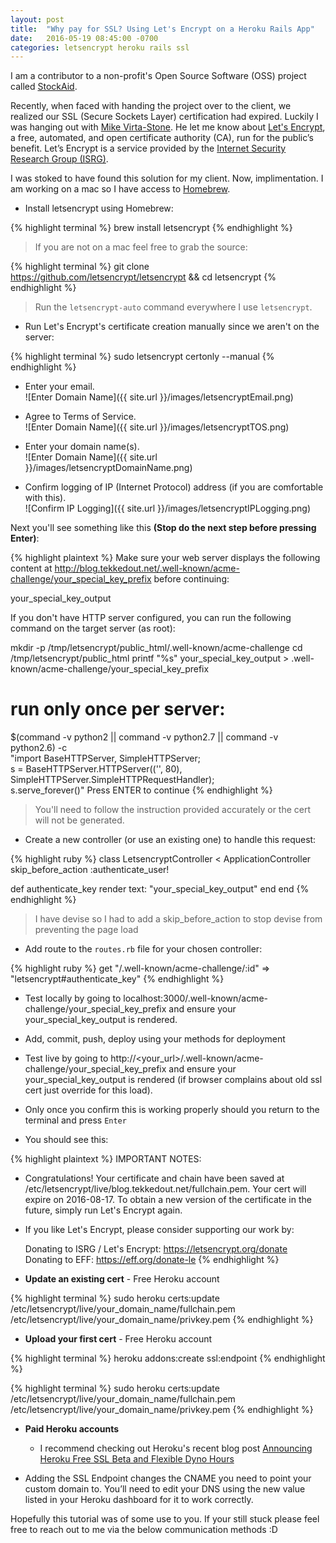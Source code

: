 ```yaml
---
layout: post
title:  "Why pay for SSL? Using Let's Encrypt on a Heroku Rails App"
date:   2016-05-19 08:45:00 -0700
categories: letsencrypt heroku rails ssl
---
```

I am a contributor to a non-profit's Open Source Software (OSS) project called [StockAid](https://github.com/on-site/StockAid).

Recently, when faced with handing the project over to the client, we realized our SSL (Secure Sockets Layer) certification had expired.  Luckily I was hanging out with [Mike Virta-Stone](https://github.com/smellsblue).  He let me know about [Let's Encrypt](https://letsencrypt.org/), a free, automated, and open certificate authority (CA), run for the public’s benefit. Let’s Encrypt is a service provided by the [Internet Security Research Group (ISRG)](https://letsencrypt.org/isrg/).

I was stoked to have found this solution for my client. Now, implimentation. I am working on a mac so I have access to [Homebrew](http://brew.sh/).

* Install letsencrypt using Homebrew:

{% highlight terminal %}
brew install letsencrypt
{% endhighlight %}

> If you are not on a mac feel free to grab the source:

{% highlight terminal %}
git clone https://github.com/letsencrypt/letsencrypt && cd letsencrypt
{% endhighlight %}

> Run the `letsencrypt-auto` command everywhere I use `letsencrypt`.  

* Run Let's Encrypt's certificate creation manually since we aren't on the server:

{% highlight terminal %}
sudo letsencrypt certonly --manual
{% endhighlight %}

* Enter your email.  
![Enter Domain Name]({{ site.url }}/images/letsencryptEmail.png)

* Agree to Terms of Service.  
![Enter Domain Name]({{ site.url }}/images/letsencryptTOS.png)

* Enter your domain name(s).  
![Enter Domain Name]({{ site.url }}/images/letsencryptDomainName.png)

* Confirm logging of IP (Internet Protocol) address (if you are comfortable with this).   
![Confirm IP Logging]({{ site.url }}/images/letsencryptIPLogging.png)

Next you'll see something like this **(Stop do the next step before pressing Enter)**:

{% highlight plaintext %}
Make sure your web server displays the following content at
http://blog.tekkedout.net/.well-known/acme-challenge/your_special_key_prefix before continuing:

your_special_key_output

If you don't have HTTP server configured, you can run the following
command on the target server (as root):

mkdir -p /tmp/letsencrypt/public_html/.well-known/acme-challenge
cd /tmp/letsencrypt/public_html
printf "%s" your_special_key_output > .well-known/acme-challenge/your_special_key_prefix
# run only once per server:
$(command -v python2 || command -v python2.7 || command -v python2.6) -c \
"import BaseHTTPServer, SimpleHTTPServer; \
s = BaseHTTPServer.HTTPServer(('', 80), SimpleHTTPServer.SimpleHTTPRequestHandler); \
s.serve_forever()"
Press ENTER to continue
{% endhighlight %}

>You'll need to follow the instruction provided accurately or the cert will not be generated.  

* Create a new controller (or use an existing one) to handle this request:

{% highlight ruby %}
class LetsencryptController < ApplicationController
  skip_before_action :authenticate_user!

  def authenticate_key
    render text: "your_special_key_output"
  end
end
{% endhighlight %}

> I have devise so I had to add a skip_before_action to stop devise from preventing the page load

* Add route to the `routes.rb` file for your chosen controller:

{% highlight ruby %}
get "/.well-known/acme-challenge/:id" => "letsencrypt#authenticate_key"
{% endhighlight %}

* Test locally by going to localhost:3000/.well-known/acme-challenge/your_special_key_prefix and ensure your your_special_key_output is rendered.

* Add, commit, push, deploy using your methods for deployment

* Test live by going to http://<your_url>/.well-known/acme-challenge/your_special_key_prefix and ensure your your_special_key_output is rendered (if browser complains about old ssl cert just override for this load).

* Only once you confirm this is working properly should you return to the terminal and press `Enter`

* You should see this:

{% highlight plaintext %}
IMPORTANT NOTES:
 - Congratulations! Your certificate and chain have been saved at
   /etc/letsencrypt/live/blog.tekkedout.net/fullchain.pem.
   Your cert will expire on 2016-08-17. To obtain a new version of the
   certificate in the future, simply run Let's Encrypt again.
 - If you like Let's Encrypt, please consider supporting our work by:

   Donating to ISRG / Let's Encrypt:   https://letsencrypt.org/donate
   Donating to EFF:                    https://eff.org/donate-le
{% endhighlight %}

* **Update an existing cert** - Free Heroku account  


{% highlight terminal %}
sudo heroku certs:update /etc/letsencrypt/live/your_domain_name/fullchain.pem /etc/letsencrypt/live/your_domain_name/privkey.pem
{% endhighlight %}
  
* **Upload your first cert** - Free Heroku account  

{% highlight terminal %}
heroku addons:create ssl:endpoint
{% endhighlight %}

{% highlight terminal %}
sudo heroku certs:update /etc/letsencrypt/live/your_domain_name/fullchain.pem /etc/letsencrypt/live/your_domain_name/privkey.pem
{% endhighlight %}

* **Paid Heroku accounts**
  * I recommend checking out Heroku's recent blog post [Announcing Heroku Free SSL Beta and Flexible Dyno Hours](https://blog.heroku.com/archives/2016/5/18/announcing_heroku_free_ssl_beta_and_flexible_dyno_hours)

* Adding the SSL Endpoint changes the CNAME you need to point your custom domain to. You’ll need to edit your DNS using the new value listed in your Heroku dashboard for it to work correctly.

Hopefully this tutorial was of some use to you. If your still stuck please feel free to reach out to me via the below communication methods :D
